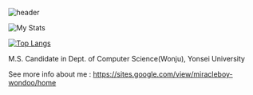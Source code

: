 ![header](https://capsule-render.vercel.app/api?type=rounded&color=8977AD&section=header&text=Won-Doo's%20github&fontColor=088A08)

![My Stats](https://github-readme-stats.vercel.app/api?username=WondooSeo&count_private=true)

[![Top Langs](https://github-readme-stats.vercel.app/api/top-langs/?username=WondooSeo&layout=compact)](https://github.com/anuraghazra/github-readme-stats)

M.S. Candidate in Dept. of Computer Science(Wonju), Yonsei University

See more info about me : https://sites.google.com/view/miracleboy-wondoo/home
